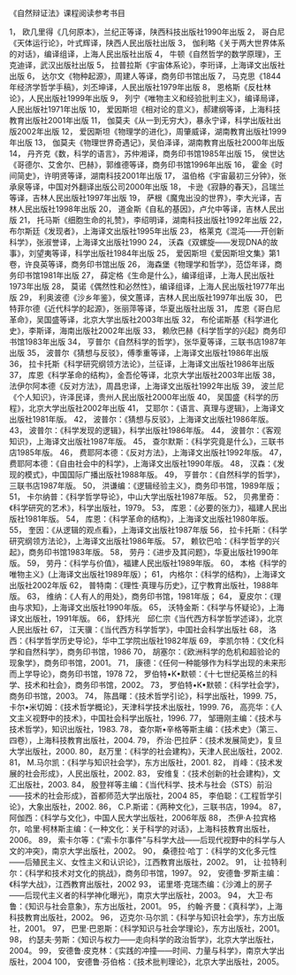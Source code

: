 《自然辩证法》课程阅读参考书目

1，	欧几里得《几何原本》，兰纪正等译，陕西科技出版社1990年出版
2，	哥白尼《天体运行论》，叶式辉译，陕西人民出版社出版 
3，	伽利略《关于两大世界体系的对话》，编译组译，上海人民出版社出版
4，	牛顿《自然哲学的数学原理》，王克迪译，武汉出版社出版 
5，	拉普拉斯《宇宙体系论》，李珩译，上海译文出版社出版
6，	达尔文《物种起源》，周建人等译，商务印书馆出版
7，	马克思《1844年经济学哲学手稿》，刘丕坤译，人民出版社1979年出版
8，	恩格斯《反杜林论》，人民出版社1999年出版
9，	列宁《唯物主义和经验批判主义》，编译局译，人民出版社1971年出版
10，	爱因斯坦《相对论的意义》，郝建纲等译，上海科技教育出版社2001年出版
11，	伽莫夫《从一到无穷大》，暴永宁译，科学出版社出版2002年出版
12，	爱因斯坦《物理学的进化》，周肇威译，湖南教育出版社1999年出版
13，	伽莫夫《物理世界奇遇记》，吴伯泽译，湖南教育出版社2000年出版
14，	丹齐克《数，科学的语言》，苏仲湘译，商务印书馆1985年出版 
15，	侯世达《哥德尔、艾舍尔、巴赫》，郭维德等译，商务印书馆1996年出版
16，	霍金《时间简史》，许明贤等译，湖南科技2001年出版
17，	温伯格《宇宙最初三分钟》，张承泉等译，中国对外翻译出版公司2000年出版
18，	卡逊《寂静的春天》，吕瑞兰等译，吉林人民出版社1997年出版
19，	萨根《魔鬼出没的世界》，李大光译，吉林人民出版社1998年出版
20，	道金斯《自私的基因》，卢允中等译，吉林人民出版 
21，	托马斯《细胞生命的礼赞》，李绍明译，湖南科技出版社1992年出版
22，	布尔斯廷《发现者》，上海译文出版社1995年出版
23，	格莱克《混沌——开创新科学》，张淑誉译，上海译文出版社1990 
24，	沃森《双螺旋——发现DNA的故事》，刘望夷等译，科学出版社1984年出版
25，	爱因斯坦《爱因斯坦文集》第1卷，许良英等译，商务印书馆出版
26，	海森堡《物理学和哲学》，范岱年译，商务印书馆1981年出版 
27，	薛定格《生命是什么》，编译组译，上海人民出版社1973年出版 
28，	莫诺《偶然性和必然性》，编译组译，上海人民出版社1977年出版 
29，	利奥波德《沙乡年鉴》，侯文蕙译，吉林人民出版社1997年出版 
30，	巴特菲尔德《近代科学的起源》，张丽萍等译，华夏出版社出版
31，	库恩《哥白尼革命》，吴国盛等译，北京大学出版社2003年出版
32，	布伦诺斯基《科学进化史》，李斯译，海南出版社2002年出版
33，	赖欣巴赫《科学哲学的兴起》商务印书馆1983年出版
34，	亨普尔《自然科学的哲学》，张华夏等译，三联书店1987年出版 
35，	波普尔《猜想与反驳》，傅季重等译，上海译文出版社1986年出版
36，	拉卡托斯《科学研究纲领方法论》，兰征译，上海译文出版社1986年出版
37，	库恩《科学革命的结构》，金吾伦等译，北京大学出版社2003年出版
38，	法伊尔阿本德《反对方法》，周昌忠译，上海译文出版社1992年出版 
39，	波兰尼《个人知识》，许泽民译，贵州人民出版社2000年出版
40，	吴国盛《科学的历程》，北京大学出版社2002年出版
41，	艾耶尔：《语言、真理与逻辑》，上海译文出版社1981年版。
42，	波普尔：《猜想与反驳》，上海译文出版社1986年版。
43，	波普尔：《科学发现的逻辑》，科学出版社1986年版。
44，	波普尔：《客观知识》，上海译文出版社1987年版。
45，	查尔默斯：《科学究竟是什么》，三联书店1985年版。 
46，	费耶阿本德：《反对方法》，上海译文出版社1992年版。
47，	费耶阿本德：《自由社会中的科学》，上海译文出版社1990年版。
48，	汉森：《发现的模式》，中国国际广播出版社1988年版。
49，	亨普尔：《自然科学的哲学》，三联书店1987年版。
50，	洪谦编：《逻辑经验主义》，商务印书馆，1989年版；
51，	卡尔纳普：《科学哲学导论》，中山大学出版社1987年版。 
52，	贝弗里奇：《科学研究的艺术》，科学出版社，1979。
53，	库恩：《必要的张力》，福建人民出版社1981年版。
54，	库恩：《科学革命的结构》，上海译文出版社1980年版。
55，	奎因：《从逻辑的观点看》，上海译文出版社1987年版
56，	拉卡托斯：《科学研究纲领方法论》，上海译文出版社1986年版。
57，	赖钦巴哈：《科学哲学的兴起》，商务印书馆1983年版。 
58，	劳丹：《进步及其问题》，华夏出版社1990年版。
59，	劳丹：《科学与价值》，福建人民出版社1989年版。
60，	本格《科学的唯物主义》(上海译文出版社1989年版）；
61，	内格尔：《科学的结构》，上海译文出版社2002年版
62，	普特南：《理性·真理与历史》，辽宁教育出版社，1988年版。
63，	维纳：《人有人的用处》，商务印书馆，1981年版；
64，	夏皮尔：《理由与求知》，上海译文出版社1990年版。
65，	沃特金斯：《科学与怀疑论》，上海译文出版社，1991年版。
66，	舒炜光　邱仁宗《当代西方科学哲学述译》，北京人民出版社
67，	江天骥：《当代西方科学哲学》，中国社会科学出版社
68，	洛西：《科学哲学历史导论》，华中工学院出版社1982年版
69，	李凯尔特：《文化科学和自然科学》，商务印书馆，1986
70，	胡塞尔：《欧洲科学的危机和超验论的现象学》，商务印书馆，2001。
71，	康德：《任何一种能够作为科学出现的未来形而上学导论》，商务印书馆，1978 
72，	罗伯特•K•默顿：《十七世纪英格兰的科学、技术和社会》，商务印书馆，2002。
73，	罗伯特•K•默顿：《科学社会学》，商务印书馆，2003。
74，	陈昌曙：《技术哲学引论》，科学出版社，1999.
75，	卡尔•米切姆：《技术哲学概论》，天津科学技术出版社，1999.
76，	高亮华：《人文主义视野中的技术》，中国社会科学出版社，1996.
77，	邹珊刚主编：《技术与技术哲学》，知识出版社，1983.
78，	查尔斯•辛格等斯主编：《技术史》（第三、四卷），上海科技教育出版社，2004.
79，	乔治·巴拉萨：《技术发展简史》，复旦大学出版社，2000.
80，	赵万里：《科学的社会建构》，天津人民出版社，2002.
81，	M.马尔凯：《科学与知识社会学》，东方出版社，2001.
82，	肖峰：《技术发展的社会形成》，人民出版社，2002.
83，	安维复：《技术创新的社会建构》，文汇出版社，2003.
84，	殷登祥等主编：《当代科学、技术与社会（STS）前沿——技术的社会形成》，首都师范大学出版社，2004
85，	李伯聪：《工程哲学引论》，大象出版社，2002.
86，	C.P.斯诺：《两种文化》，三联书店，1994。
87，	阿伽西：《科学与文化》，中国人民大学出版社，2006年版
88，	杰伊·A·拉宾格尔，哈里·柯林斯主编：《一种文化：关于科学的对话》，上海科技教育出版社，2006。
89，	索卡尔等：《“索卡尔事件”与科学大战——后现代视野中的科学与人文的冲突》，南京大学出版社，2002。
90，	桑德拉·哈丁：《科学的文化多元性——后殖民主义、女性主义和认识论》，江西教育出版社，2002。
91，	让·拉特利尔：《科学和技术对文化的挑战》，商务印书馆，1997。
92，	安德鲁·罗斯主编：《科学大战》，江西教育出版社，2002
93，	诺里塔·克瑞杰编：《沙滩上的房子——后现代主义者的科学神化曝光》，南京大学出版社，2003。
94，	大卫·布鲁：《知识与社会意象》，东方出版社，2001。
95，	约翰·齐曼：《真科学》，上海科技教育出版社，2002。
96，	迈克尔·马尔凯：《科学与知识社会学》，东方出版社，2001。
97，	巴里·巴恩斯：《科学知识与社会学理论》，东方出版社，2001。
98，	约瑟夫·劳斯：《知识与权力——走向科学的政治哲学》，北京大学出版社，2004。
99，	 安德鲁·皮克林：《实践的冲撞——时间、力量与科学》，南京大学出版社，2004
100，	安德鲁·芬伯格：《技术批判理论》，北京大学出版社，2005。
